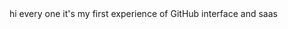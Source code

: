 <!DOCTYPEhtml>
<html>
<title>hello world</title>
<h>hi every one it's my first experience of GitHub interface and saas</h>
<boday>











</boday>
</html>
